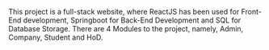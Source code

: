 This project is a full-stack website, where ReactJS has been used for Front-End development, Springboot for Back-End Development and SQL for Database Storage.
There are 4 Modules to the project, namely, Admin, Company, Student and HoD.
